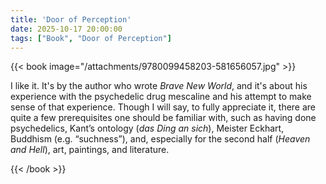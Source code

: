 ```yaml
---
title: 'Door of Perception'
date: 2025-10-17 20:00:00
tags: ["Book", "Door of Perception"]
---
```


{{< book image="/attachments/9780099458203-581656057.jpg" >}}

I like it. It's by the author who wrote *Brave New World*, and it's about his experience with the psychedelic drug mescaline and his attempt to make sense of that experience. Though I will say, to fully appreciate it, there are quite a few prerequisites one should be familiar with, such as having done psychedelics, Kant’s ontology (*das Ding an sich*), Meister Eckhart, Buddhism (e.g. “suchness”), and, especially for the second half (*Heaven and Hell*), art, paintings, and literature.

{{< /book >}}

